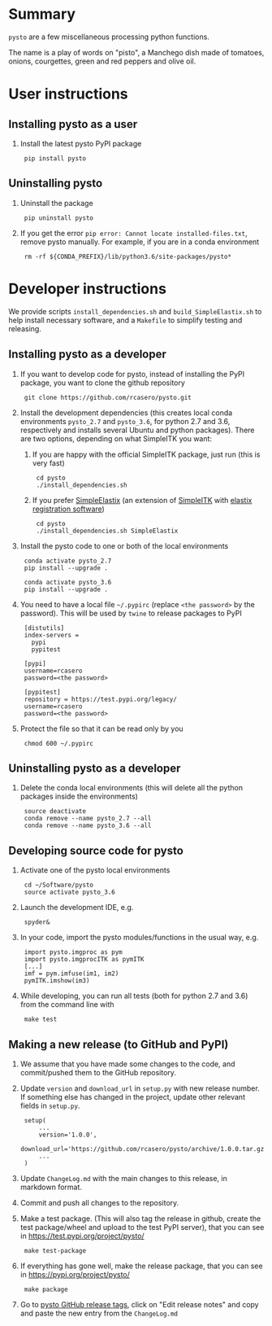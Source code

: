 # Summary

`pysto` are a few miscellaneous processing python functions.

The name is a play of words on "pisto", a Manchego dish made of
tomatoes, onions, courgettes, green and red peppers and olive oil.

# User instructions

## Installing pysto as a user

1. Install the latest pysto PyPI package

        pip install pysto

## Uninstalling pysto

1. Uninstall the package

        pip uninstall pysto

1. If you get the error `pip error: Cannot locate installed-files.txt`, remove pysto manually. For example, if you are in a conda environment

        rm -rf ${CONDA_PREFIX}/lib/python3.6/site-packages/pysto*

# Developer instructions

We provide scripts `install_dependencies.sh` and `build_SimpleElastix.sh` to help install necessary software, and a `Makefile` to simplify testing and releasing.

## Installing pysto as a developer

1. If you want to develop code for pysto, instead of installing the PyPI package, you want to clone the github repository

        git clone https://github.com/rcasero/pysto.git

1. Install the development dependencies (this creates local conda environments `pysto_2.7` and `pysto_3.6`, for python 2.7 and 3.6, respectively and installs several Ubuntu and python packages). There are two options, depending on what SimpleITK you want:
   1. If you are happy with the official SimpleITK package, just run (this is very fast)

           cd pysto
           ./install_dependencies.sh

   1. If you prefer [SimpleElastix](https://simpleelastix.github.io/) (an extension of [SimpleITK](http://www.simpleitk.org/) with [elastix registration software](http://elastix.isi.uu.nl/))

           cd pysto
           ./install_dependencies.sh SimpleElastix

1. Install the pysto code to one or both of the local environments

        conda activate pysto_2.7
        pip install --upgrade .
        
        conda activate pysto_3.6
        pip install --upgrade .

1. You need to have a local file `~/.pypirc` (replace `<the password>`
by the password). This will be used by `twine` to release packages to PyPI

        [distutils]
        index-servers =
          pypi
          pypitest
        
        [pypi]
        username=rcasero
        password=<the password>
        
        [pypitest]
        repository = https://test.pypi.org/legacy/
        username=rcasero
        password=<the password>

1. Protect the file so that it can be read only by you

        chmod 600 ~/.pypirc

## Uninstalling pysto as a developer

1. Delete the conda local environments (this will delete all the python packages inside the environments)

        source deactivate
        conda remove --name pysto_2.7 --all
        conda remove --name pysto_3.6 --all

## Developing source code for pysto

1. Activate one of the pysto local environments

        cd ~/Software/pysto
        source activate pysto_3.6

1. Launch the development IDE, e.g.

        spyder&

1. In your code, import the pysto modules/functions in the usual way, e.g.

        import pysto.imgproc as pym
        import pysto.imgprocITK as pymITK
        [...]
        imf = pym.imfuse(im1, im2)
        pymITK.imshow(im3)
        
1. While developing, you can run all tests (both for python 2.7 and
3.6) from the command line with

        make test

## Making a new release (to GitHub and PyPI)

1. We assume that you have made some changes to the code, and commit/pushed them to the GitHub repository.

1. Update `version` and `download_url` in `setup.py` with new release number. If something else has changed in the project, update other relevant fields in `setup.py`.

        setup(
            ...
            version='1.0.0',
            download_url='https://github.com/rcasero/pysto/archive/1.0.0.tar.gz',
            ...
        )

1. Update `ChangeLog.md` with the main changes to this release, in markdown format.

1. Commit and push all changes to the repository.

1. Make a test package. (This will also tag the release in github, create the test package/wheel and upload to the test PyPI server), that you can see in https://test.pypi.org/project/pysto/

        make test-package

1. If everything has gone well, make the release package, that you can see in https://pypi.org/project/pysto/

        make package

1. Go to [pysto GitHub release tags](https://github.com/rcasero/pysto/tags), click on "Edit release notes" and copy and paste the new entry from the `ChangeLog.md`
